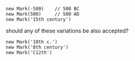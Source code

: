 ```
new Mark(-500)    // 500 BC
new Mark(500)     // 500 AD
new Mark('15th century')
```

should any of these variations be also accepted?
```
new Mark('18th c.')
new Mark('8th century')
new Mark('C12th')
```
